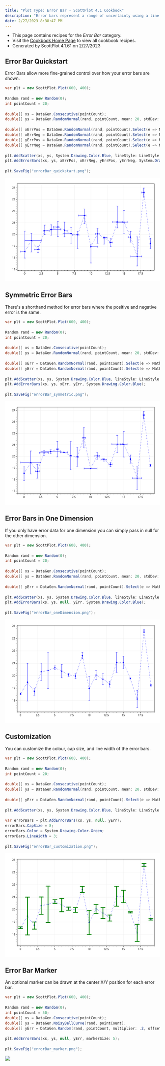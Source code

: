 ```yaml
---
title: "Plot Type: Error Bar - ScottPlot 4.1 Cookbook"
description: "Error bars represent a range of uncertainty using a line and a perpendicular cap."
date: 2/27/2023 8:38:47 PM
---
```


* This page contains recipes for the _Error Bar_ category.
* Visit the [Cookbook Home Page](../../) to view all cookbook recipes.
* Generated by ScottPlot 4.1.61 on 2/27/2023
## Error Bar Quickstart

Error Bars allow more fine-grained control over how your error bars are shown.

```cs
var plt = new ScottPlot.Plot(600, 400);

Random rand = new Random(0);
int pointCount = 20;

double[] xs = DataGen.Consecutive(pointCount);
double[] ys = DataGen.RandomNormal(rand, pointCount, mean: 20, stdDev: 2);

double[] xErrPos = DataGen.RandomNormal(rand, pointCount).Select(e => Math.Abs(e)).ToArray();
double[] xErrNeg = DataGen.RandomNormal(rand, pointCount).Select(e => Math.Abs(e)).ToArray();
double[] yErrPos = DataGen.RandomNormal(rand, pointCount).Select(e => Math.Abs(e)).ToArray();
double[] yErrNeg = DataGen.RandomNormal(rand, pointCount).Select(e => Math.Abs(e)).ToArray();

plt.AddScatter(xs, ys, System.Drawing.Color.Blue, lineStyle: LineStyle.Dot);
plt.AddErrorBars(xs, ys, xErrPos, xErrNeg, yErrPos, yErrNeg, System.Drawing.Color.Blue);

plt.SaveFig("errorBar_quickstart.png");
```

<img src='../../images/errorbar_quickstart.png' class='d-block mx-auto my-5' />


## Symmetric Error Bars

There's a shorthand method for error bars where the positive and negative error is the same.

```cs
var plt = new ScottPlot.Plot(600, 400);

Random rand = new Random(0);
int pointCount = 20;

double[] xs = DataGen.Consecutive(pointCount);
double[] ys = DataGen.RandomNormal(rand, pointCount, mean: 20, stdDev: 2);

double[] xErr = DataGen.RandomNormal(rand, pointCount).Select(e => Math.Abs(e)).ToArray();
double[] yErr = DataGen.RandomNormal(rand, pointCount).Select(e => Math.Abs(e)).ToArray();

plt.AddScatter(xs, ys, System.Drawing.Color.Blue, lineStyle: LineStyle.Dot);
plt.AddErrorBars(xs, ys, xErr, yErr, System.Drawing.Color.Blue);

plt.SaveFig("errorBar_symmetric.png");
```

<img src='../../images/errorbar_symmetric.png' class='d-block mx-auto my-5' />


## Error Bars in One Dimension

If you only have error data for one dimension you can simply pass in null for the other dimension.

```cs
var plt = new ScottPlot.Plot(600, 400);

Random rand = new Random(0);
int pointCount = 20;

double[] xs = DataGen.Consecutive(pointCount);
double[] ys = DataGen.RandomNormal(rand, pointCount, mean: 20, stdDev: 2);

double[] yErr = DataGen.RandomNormal(rand, pointCount).Select(e => Math.Abs(e)).ToArray();

plt.AddScatter(xs, ys, System.Drawing.Color.Blue, lineStyle: LineStyle.Dot);
plt.AddErrorBars(xs, ys, null, yErr, System.Drawing.Color.Blue);

plt.SaveFig("errorBar_oneDimension.png");
```

<img src='../../images/errorbar_onedimension.png' class='d-block mx-auto my-5' />


## Customization

You can customize the colour, cap size, and line width of the error bars.

```cs
var plt = new ScottPlot.Plot(600, 400);

Random rand = new Random(0);
int pointCount = 20;

double[] xs = DataGen.Consecutive(pointCount);
double[] ys = DataGen.RandomNormal(rand, pointCount, mean: 20, stdDev: 2);

double[] yErr = DataGen.RandomNormal(rand, pointCount).Select(e => Math.Abs(e)).ToArray();

plt.AddScatter(xs, ys, System.Drawing.Color.Blue, lineStyle: LineStyle.Dot);

var errorBars = plt.AddErrorBars(xs, ys, null, yErr);
errorBars.CapSize = 8;
errorBars.Color = System.Drawing.Color.Green;
errorBars.LineWidth = 3;

plt.SaveFig("errorBar_customization.png");
```

<img src='../../images/errorbar_customization.png' class='d-block mx-auto my-5' />


## Error Bar Marker

An optional marker can be drawn at the center X/Y position for each error bar.

```cs
var plt = new ScottPlot.Plot(600, 400);

Random rand = new Random(0);
int pointCount = 50;
double[] xs = DataGen.Consecutive(pointCount);
double[] ys = DataGen.NoisyBellCurve(rand, pointCount);
double[] yErr = DataGen.Random(rand, pointCount, multiplier: .2, offset: .05);

plt.AddErrorBars(xs, ys, null, yErr, markerSize: 5);

plt.SaveFig("errorBar_marker.png");
```

<img src='../../images/errorbar_marker.png' class='d-block mx-auto my-5' />



